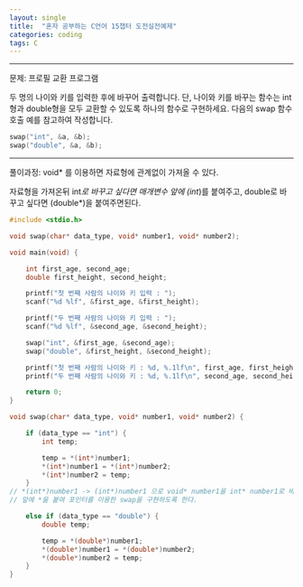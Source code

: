 ```yaml
---
layout: single
title:  "혼자 공부하는 C언어 15챕터 도전실전예제"
categories: coding
tags: C
---
```


<hr/>
 문제: 프로필 교환 프로그램

 두 명의 나이와 키를 입력한 후에 바꾸어 출력합니다. 단, 나이와 키를 바꾸는 함수는 int형과 double형을
 모두 교환할 수 있도록 하나의 함수로 구현하세요. 다음의 swap 함수 호출 예를 참고하여 작성합니다.


 ```c
 swap("int", &a, &b);
 swap("double", &a, &b);
 ```
 
<hr/>
 풀이과정: void* 를 이용하면 자료형에 관계없이 가져올 수 있다.

 자료형을 가져온뒤 int*로 바꾸고 싶다면 매개변수 앞에 (int*)를 붙여주고, double로 바꾸고 싶다면
 (double*)을 붙여주면된다.

```c
#include <stdio.h>

void swap(char* data_type, void* number1, void* number2);

void main(void) {

	int first_age, second_age;
	double first_height, second_height;

	printf("첫 번째 사람의 나이와 키 입력 : ");
	scanf("%d %lf", &first_age, &first_height);

	printf("두 번째 사람의 나이와 키 입력 : ");
	scanf("%d %lf", &second_age, &second_height);

	swap("int", &first_age, &second_age);
	swap("double", &first_height, &second_height);

	printf("첫 번째 사람의 나이와 키 : %d, %.1lf\n", first_age, first_height);
	printf("두 번째 사람의 나이와 키 : %d, %.1lf\n", second_age, second_height);

	return 0;
}

void swap(char* data_type, void* number1, void* number2) {

	if (data_type == "int") {
		int temp;

		temp = *(int*)number1;
		*(int*)number1 = *(int*)number2;
		*(int*)number2 = temp;
	}
// *(int*)number1 -> (int*)number1 으로 void* number1을 int* number1로 바꾼다음
// 앞에 *을 붙여 포인터를 이용한 swap을 구현하도록 한다.

	else if (data_type == "double") {
		double temp;

		temp = *(double*)number1;
		*(double*)number1 = *(double*)number2;
		*(double*)number2 = temp;
	}
}
```

